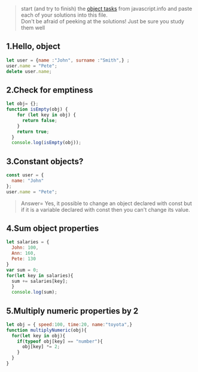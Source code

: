 > start (and try to finish) the [object tasks](https://javascript.info/object) from javascript.info and paste each of your solutions into this file.    
> Don't be afraid of peeking at the solutions!  Just be sure you study them well

## 1.Hello, object
```js
let user = {name :"John", surname :"Smith",} ;
user.name = "Pete";
delete user.name;
```
## 2.Check for emptiness
```js
let obj= {};
function isEmpty(obj) {
    for (let key in obj) {
      return false;
    }
    return true;
  }
  console.log(isEmpty(obj));
```
## 3.Constant objects?
```js
const user = {
  name: "John"
};
user.name = "Pete";
```
> Answer= Yes, it possible to change an object declared with const but if it is a variable declared with const then you can't change its value.

## 4.Sum object properties
```js
let salaries = {
  John: 100,
  Ann: 160,
  Pete: 130
}
var sum = 0;
for(let key in salaries){
  sum += salaries[key];
  }
  console.log(sum);
```
## 5.Multiply numeric properties by 2
```js
let obj = { speed:100, time:20, name:"toyota",}
function multiplyNumeric(obj){
  for(let key in obj){
    if(typeof obj[key] == "number"){
      obj[key] *= 2;
    }
  }
}

```
